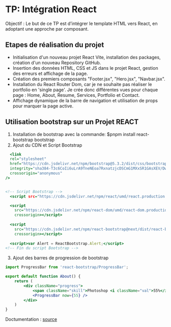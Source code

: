# TP: Intégration React  

Objectif : Le but de ce TP est d’intégrer le template HTML vers React, en adoptant une approche par composant.

## Etapes de réalisation du projet

- Initialisation d'un nouveau projet React Vite, installation des packages, création d'un nouveau Repository GitHub.  
- Insertion des données HTML, CSS et JS dans le projet React, gestion des erreurs et affichage de la page.  
- Création des premiers composants "Footer.jsx", "Hero.jsx", "Navbar.jsx".
- Installation du React Router Dom, car je ne souhaite pas réaliser le portfolio en 'single page'. Je crée donc différentes vues pour chaque page : Home, About, Resume, Services, Portfolio et Contact.
- Affichage dynamique de la barre de navigation et utilisation de props pour marquer la page active.

## Utilisation bootstrap sur un Projet REACT  

1. Installation de bootstrap avec la commande: $pnpm install react-bootstrap bootstrap  
2. Ajout du CDN et Script Bootstrap  

```index.html
  <link
  rel="stylesheet"
  href="https://cdn.jsdelivr.net/npm/bootstrap@5.3.2/dist/css/bootstrap.min.css"
  integrity="sha384-T3c6CoIi6uLrA9TneNEoa7RxnatzjcDSCmG1MXxSR1GAsXEV/Dwwykc2MPK8M2HN"
  crossorigin="anonymous"
/>


<!-- Script Bootstrap -->
  <script src="https://cdn.jsdelivr.net/npm/react/umd/react.production.min.js" crossorigin></script>

  <script
    src="https://cdn.jsdelivr.net/npm/react-dom/umd/react-dom.production.min.js"
    crossorigin></script>
  
  <script
    src="https://cdn.jsdelivr.net/npm/react-bootstrap@next/dist/react-bootstrap.min.js"
    crossorigin></script>
  
  <script>var Alert = ReactBootstrap.Alert;</script>
<!-- Fin du script Bootstrap -->
```

3. Ajout des barres de progression de bootstrap

```About.jsx
import ProgressBar from 'react-bootstrap/ProgressBar';

export default function About() {
    return (
        <div className="progress">
            <span className="skill">Photoshop <i className="val">55%</i></span>
            <ProgressBar now={55} />
        </div>
    )
}
```

Doctumentation : [source](https://react-bootstrap.github.io/docs/components/progress/#example)